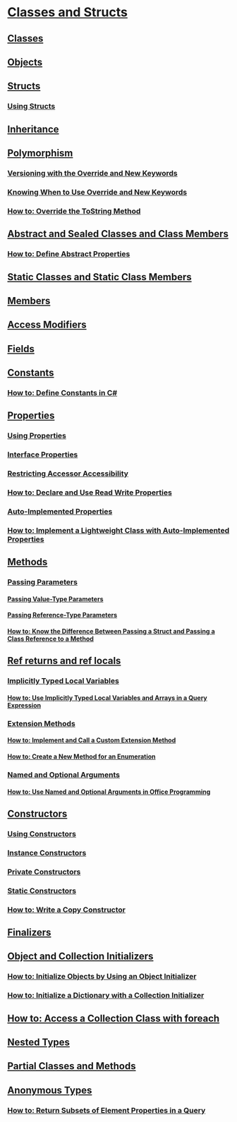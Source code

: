 # [Classes and Structs](index.md)
## [Classes](classes.md)
## [Objects](objects.md)
## [Structs](structs.md)
### [Using Structs](using-structs.md)
## [Inheritance](inheritance.md)
## [Polymorphism](polymorphism.md)
### [Versioning with the Override and New Keywords](versioning-with-the-override-and-new-keywords.md)
### [Knowing When to Use Override and New Keywords](knowing-when-to-use-override-and-new-keywords.md)
### [How to: Override the ToString Method](how-to-override-the-tostring-method.md)
## [Abstract and Sealed Classes and Class Members](abstract-and-sealed-classes-and-class-members.md)
### [How to: Define Abstract Properties](how-to-define-abstract-properties.md)
## [Static Classes and Static Class Members](static-classes-and-static-class-members.md)
## [Members](members.md)
## [Access Modifiers](access-modifiers.md)
## [Fields](fields.md)
## [Constants](constants.md)
### [How to: Define Constants in C#](how-to-define-constants.md)
## [Properties](properties.md)
### [Using Properties](using-properties.md)
### [Interface Properties](interface-properties.md)
### [Restricting Accessor Accessibility](restricting-accessor-accessibility.md)
### [How to: Declare and Use Read Write Properties](how-to-declare-and-use-read-write-properties.md)
### [Auto-Implemented Properties](auto-implemented-properties.md)
### [How to: Implement a Lightweight Class with Auto-Implemented Properties](how-to-implement-a-lightweight-class-with-auto-implemented-properties.md)
## [Methods](methods.md)
### [Passing Parameters](passing-parameters.md)
#### [Passing Value-Type Parameters](passing-value-type-parameters.md)
#### [Passing Reference-Type Parameters](passing-reference-type-parameters.md)
#### [How to: Know the Difference Between Passing a Struct and Passing a Class Reference to a Method](how-to-know-the-difference-passing-a-struct-and-passing-a-class-to-a-method.md)
## [Ref returns and ref locals](ref-returns.md)
### [Implicitly Typed Local Variables](implicitly-typed-local-variables.md)
#### [How to: Use Implicitly Typed Local Variables and Arrays in a Query Expression](how-to-use-implicitly-typed-local-variables-and-arrays-in-a-query-expression.md)
### [Extension Methods](extension-methods.md)
#### [How to: Implement and Call a Custom Extension Method](how-to-implement-and-call-a-custom-extension-method.md)
#### [How to: Create a New Method for an Enumeration](how-to-create-a-new-method-for-an-enumeration.md)
### [Named and Optional Arguments](named-and-optional-arguments.md)
#### [How to: Use Named and Optional Arguments in Office Programming](how-to-use-named-and-optional-arguments-in-office-programming.md)
## [Constructors](constructors.md)
### [Using Constructors](using-constructors.md)
### [Instance Constructors](instance-constructors.md)
### [Private Constructors](private-constructors.md)
### [Static Constructors](static-constructors.md)
### [How to: Write a Copy Constructor](how-to-write-a-copy-constructor.md)
## [Finalizers](destructors.md)
## [Object and Collection Initializers](object-and-collection-initializers.md)
### [How to: Initialize Objects by Using an Object Initializer](how-to-initialize-objects-by-using-an-object-initializer.md)
### [How to: Initialize a Dictionary with a Collection Initializer](how-to-initialize-a-dictionary-with-a-collection-initializer.md)
## [How to: Access a Collection Class with foreach](how-to-access-a-collection-class-with-foreach.md)
## [Nested Types](nested-types.md)
## [Partial Classes and Methods](partial-classes-and-methods.md)
## [Anonymous Types](anonymous-types.md)
### [How to: Return Subsets of Element Properties in a Query](how-to-return-subsets-of-element-properties-in-a-query.md)
